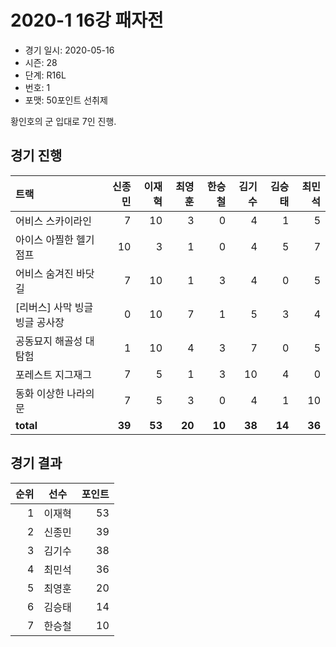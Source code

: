 # 2020-1 16강 패자전

- 경기 일시: 2020-05-16
- 시즌: 28
- 단계: R16L
- 번호: 1
- 포맷: 50포인트 선취제



황인호의 군 입대로 7인 진행.

## 경기 진행

| 트랙 | 신종민 | 이재혁 | 최영훈 | 한승철 | 김기수 | 김승태 | 최민석 |
|:---|---:|---:|---:|---:|---:|---:|---:|
| 어비스 스카이라인 | 7 | 10 | 3 | 0 | 4 | 1 | 5 |
| 아이스 아찔한 헬기 점프 | 10 | 3 | 1 | 0 | 4 | 5 | 7 |
| 어비스 숨겨진 바닷길 | 7 | 10 | 1 | 3 | 4 | 0 | 5 |
| [리버스] 사막 빙글빙글 공사장 | 0 | 10 | 7 | 1 | 5 | 3 | 4 |
| 공동묘지 해골성 대탐험 | 1 | 10 | 4 | 3 | 7 | 0 | 5 |
| 포레스트 지그재그 | 7 | 5 | 1 | 3 | 10 | 4 | 0 |
| 동화 이상한 나라의 문 | 7 | 5 | 3 | 0 | 4 | 1 | 10 |
| __total__ | __39__ | __53__ | __20__ | __10__ | __38__ | __14__ | __36__ |




## 경기 결과

| 순위 | 선수 | 포인트 |
|---:|:---:|---:|
| 1 | 이재혁 | 53 |
| 2 | 신종민 | 39 |
| 3 | 김기수 | 38 |
| 4 | 최민석 | 36 |
| 5 | 최영훈 | 20 |
| 6 | 김승태 | 14 |
| 7 | 한승철 | 10 |

